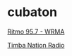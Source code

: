 # cubaton

[Ritmo 95.7 - WRMA](https://liveaudio.lamusica.com/MIA_WRMA_icy?aw_0_1st.playerId=Streema)

[Timba Nation Radio](http://stream.zeno.fm/ss7gf0pypuhvv)

